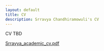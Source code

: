 ```yaml
---
layout: default
title: CV
description: Srravya Chandhiramowuli's CV
---
```


<p>CV TBD</p>

<object type="application/pdf"
        data="pdf/Srravya_academic_cv.pdf" 
        width="300"
        height="200">
  <a href="pdf/Srravya_academic_cv.pdf">Srravya_academic_cv.pdf</a>
</object>



